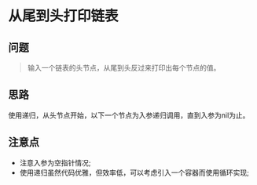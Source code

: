# 从尾到头打印链表

## 问题

> 输入一个链表的头节点，从尾到头反过来打印出每个节点的值。

## 思路

使用递归，从头节点开始，以下一个节点为入参递归调用，直到入参为nil为止。

## 注意点

- 注意入参为空指针情况;
- 使用递归虽然代码优雅，但效率低，可以考虑引入一个容器而使用循环实现;
